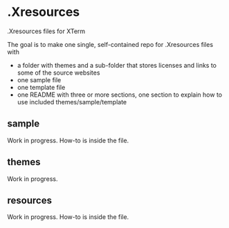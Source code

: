 # .Xresources

.Xresources files for XTerm

The goal is to make one single, self-contained repo for .Xresources files with
- a folder with themes and a sub-folder that stores licenses and links to some of the source websites
- one sample file
- one template file
- one README with three or more sections, one section to explain how to use included themes/sample/template
      
## sample

Work in progress. How-to is inside the file.

## themes

Work in progress.

## resources

Work in progress. How-to is inside the file.
